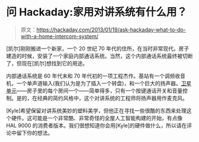 # 问 Hackaday:家用对讲系统有什么用？

> 原文：<https://hackaday.com/2013/01/19/ask-hackaday-what-to-do-with-a-home-intercom-system/>

[凯尔]刚刚搬进一个新家，一个 20 世纪 70 年代的住所，在当时非常现代。房子建造的时候，安装了一个家庭内部通话系统。当然，这个内部通话系统最终被切断了，但现在[凯尔]想找到它的用途。

内部通话系统是 60 年代末和 70 年代初的一项工程杰作。基站有一个调频收音机，一个单声道输入(我们认为是为了插入一个转盘)，和一个巨大的扬声器。[卫星单元](https://plus.google.com/photos/105221705525606011199/albums/5834281968965687697/5834282218882469378)——房子里的每个房间一个——简单得多，只有一个按键通话开关和音量控制。是的，在经典的简约风格中，这个对讲系统的工程师将扬声器用作麦克风。

[Kyle]希望保留对讲系统美妙的塑料美学，但他正在寻找一些很酷的东西来处理这个硬件。这可能是一个非常酷、非常奇怪的全屋人工智能构建的开始，有点像 HAL 9000 的消费者版本。我们很想知道你会用[Kyle]的硬件做什么，所以请在评论中留下你的想法。
